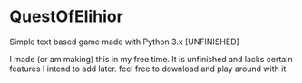 # QuestOfElihior
Simple text based game made with Python 3.x [UNFINISHED]

I made (or am making) this in my free time.
It is unfinished and lacks certain features I intend to add later.
feel free to download and play around with it.
